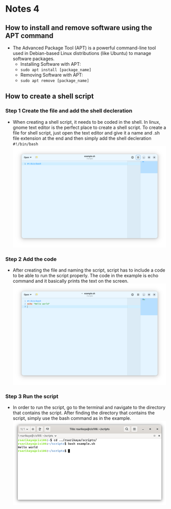 # Notes 4

## How to install and remove software using the APT command
- The Advanced Package Tool (APT) is a powerful command-line tool used in Debian-based Linux distributions (like Ubuntu) to manage software packages.
  - Installing Software with APT:
  - `sudo apt install [package_name]`
  - Removing Software with APT:
  - `sudo apt remove [package_name]`


## How to create a shell script 

### Step 1 Create the file and add the shell decleration
- When creating a shell script, it needs to be coded in the shell. In linux, gnome text editor is the perfect place to create a shell script. To create a file for shell script, just open the text editor and give it a name and .sh file extension at the end and then simply add the shell decleration  `#!/bin/bash` 
![step1](Step1.png)

### Step 2 Add the code
- After creating the file and naming the script, script has to include a code to be able to run the script properly. The code in the example is echo command and it basically prints the text on the screen.
![step2](step2.png)

### Step 3 Run the script
- In order to run the script, go to the terminal and navigate to the directory that contains the script. After finding the directory that contains the script, simply use the bash command as in the example.
![step3](Step3.png)
